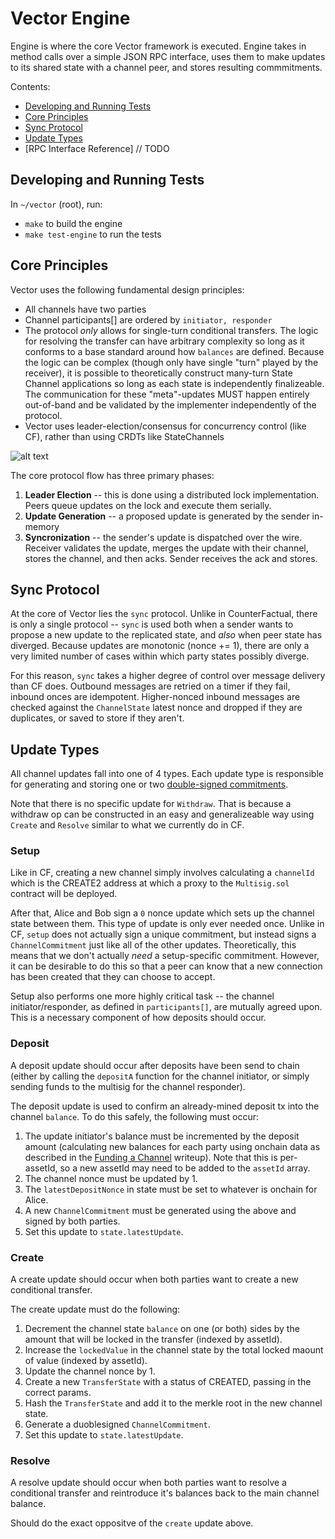 # Vector Engine
Engine is where the core Vector framework is executed. Engine takes in method calls over a simple JSON RPC interface, uses them to make updates to its shared state with a channel peer, and stores resulting commmitments. 

Contents:
- [Developing and Running Tests](https://github.com/connext/vector/tree/master/modules/engine#developing-and-running-tests)
- [Core Principles](https://github.com/connext/vector/tree/master/modules/engine#core-principles)
- [Sync Protocol](https://github.com/connext/vector/tree/master/modules/engine#sync)
- [Update Types](https://github.com/connext/vector/tree/master/modules/engine#update-types)
- [RPC Interface Reference] // TODO

## Developing and Running Tests

In `~/vector` (root), run:
- `make` to build the engine
- `make test-engine` to run the tests

## Core Principles
Vector uses the following fundamental design principles:
- All channels have two parties
- Channel participants[] are ordered by `initiator, responder`
- The protocol *only* allows for single-turn conditional transfers. The logic for resolving the transfer can have arbitrary complexity so long as it conforms to a base standard around how `balances` are defined. Because the logic can be complex (though only have single "turn" played by the receiver), it is possible to theoretically construct many-turn State Channel applications so long as each state is independently finalizeable. The communication for these "meta"-updates MUST happen entirely out-of-band and be validated by the implementer independently of the protocol.
- Vector uses leader-election/consensus for concurrency control (like CF), rather than using CRDTs like StateChannels

![alt text](https://i.ibb.co/J2cT0dG/Vector-Phases.png)

The core protocol flow has three primary phases:
1. **Leader Election** -- this is done using a distributed lock implementation. Peers queue updates on the lock and execute them serially.
2. **Update Generation** -- a proposed update is generated by the sender in-memory
3. **Syncronization** -- the sender's update is dispatched over the wire. Receiver validates the update, merges the update with their channel, stores the channel, and then acks. Sender receives the ack and stores.

## Sync Protocol
At the core of Vector lies the `sync` protocol. Unlike in CounterFactual, there is only a single protocol -- `sync` is used both when a sender wants to propose a new update to the replicated state, and *also* when peer state has diverged. Because updates are monotonic (nonce += 1), there are only a very limited number of cases within which party states possibly diverge.

For this reason, `sync` takes a higher degree of control over message delivery than CF does. Outbound messages are retried on a timer if they fail, inbound onces are idempotent. Higher-nonced inbound messages are checked against the `ChannelState` latest nonce and dropped if they are duplicates, or saved to store if they aren't.

## Update Types
All channel updates fall into one of 4 types. Each update type is responsible for generating and storing one or two [double-signed commitments](https://github.com/connext/vector/blob/master/modules/contracts/README.md#commitments).

Note that there is no specific update for `Withdraw`. That is because a withdraw op can be constructed in an easy and generalizeable way using `Create` and `Resolve` similar to what we currently do in CF.

### Setup
Like in CF, creating a new channel simply involves calculating a `channelId` which is the CREATE2 address at which a proxy to the `Multisig.sol` contract will be deployed.

After that, Alice and Bob sign a `0` nonce update which sets up the channel state between them. This type of update is only ever needed once. Unlike in CF, `setup` does not actually sign a unique commitment, but instead signs a `ChannelCommitment` just like all of the other updates. Theoretically, this means that we don't actually *need* a setup-specific commitment. However, it can be desirable to do this so that a peer can know that a new connection has been created that they can choose to accept.

Setup also performs one more highly critical task -- the channel initiator/responder, as defined in `participants[]`, are mutually agreed upon. This is a necessary component of how deposits should occur. 

### Deposit
A deposit update should occur after deposits have been send to chain (either by calling the `depositA` function for the channel initiator, or simply sending funds to the multisig for the channel responder).

The deposit update is used to confirm an already-mined deposit tx into the channel `balance`. To do this safely, the following must occur:
1. The update initiator's balance must be incremented by the deposit amount (calculating new balances for each party using onchain data as described in the [Funding a Channel](https://github.com/connext/vector/blob/master/modules/contracts/README.md#funding-a-channel) writeup). Note that this is per-assetId, so a new assetId may need to be added to the `assetId` array.
2. The channel nonce must be updated by 1.
3. The `latestDepositNonce` in state must be set to whatever is onchain for Alice.
4. A new `ChannelCommitment` must be generated using the above and signed by both parties.
5. Set this update to `state.latestUpdate`.

### Create
A create update should occur when both parties want to create a new conditional transfer. 

The create update must do the following:
1. Decrement the channel state `balance` on one (or both) sides by the amount that will be locked in the transfer (indexed by assetId).
2. Increase the `lockedValue` in the channel state by the total locked maount of value (indexed by assetId).
3. Update the channel nonce by 1.
4. Create a new `TransferState` with a status of CREATED, passing in the correct params.
5. Hash the `TransferState` and add it to the merkle root in the new channel state.
6. Generate a duoblesigned `ChannelCommitment`.
7. Set this update to `state.latestUpdate`.

### Resolve
A resolve update should occur when both parties want to resolve a conditional transfer and reintroduce it's balances back to the main channel balance.

Should do the exact oppositve of the `create` update above.